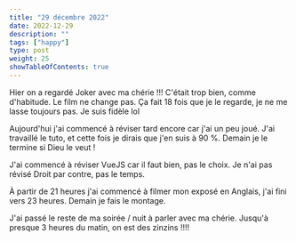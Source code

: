 ```yaml
---
title: "29 décembre 2022"
date: 2022-12-29
description: ""
tags: ["happy"]
type: post
weight: 25
showTableOfContents: true
---
```


Hier on a regardé Joker avec ma chérie !!! C'était trop bien, comme d'habitude. Le film ne change pas. Ça fait 18 fois que je le regarde, je ne me lasse toujours pas. Je suis fidèle lol

Aujourd'hui j'ai commencé à réviser tard encore car j'ai un peu joué. J'ai travaillé le tuto, et cette fois je dirais que j'en suis à 90 %. Demain je le termine si Dieu le veut !

J'ai commencé à réviser VueJS car il faut bien, pas le choix. Je n'ai pas révisé Droit par contre, pas le temps.

À partir de 21 heures j'ai commencé à filmer mon exposé en Anglais, j'ai fini vers 23 heures. Demain je fais le montage.

J'ai passé le reste de ma soirée / nuit à parler avec ma chérie. Jusqu'à presque 3 heures du matin, on est des zinzins !!!!